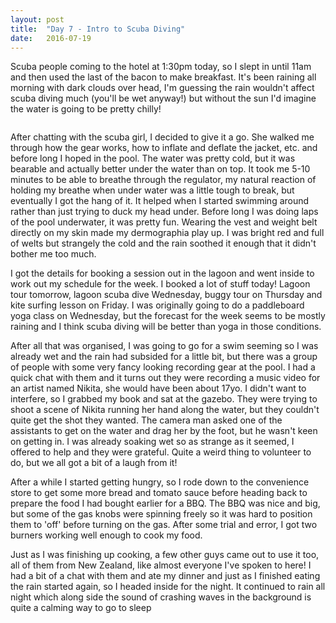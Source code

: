 ```yaml
---
layout: post
title:  "Day 7 - Intro to Scuba Diving"
date:   2016-07-19
---
```


Scuba people coming to the hotel at 1:30pm today, so I slept in until 11am and then used the last of the bacon to make breakfast.
It's been raining all morning with dark clouds over head, I'm guessing the rain wouldn't affect scuba diving much (you'll be wet anyway!) but without the sun I'd imagine the water is going to be pretty chilly!

<img src="{{ '/assets/img/touring.jpg' | prepend: site.baseurl }}" alt=""> 

After chatting with the scuba girl, I decided to give it a go. She walked me through how the gear works, how to inflate and deflate the jacket, etc. and before long I hoped in the pool.
The water was pretty cold, but it was bearable and actually better under the water than on top.
It took me 5-10 minutes to be able to breathe through the regulator, my natural reaction of holding my breathe when under water was a little tough to break, but eventually I got the hang of it. It helped when I started swimming around rather than just trying to duck my head under.
Before long I was doing laps of the pool underwater, it was pretty fun.
Wearing the vest and weight belt directly on my skin made my dermographia play up. I was bright red and full of welts but strangely the cold and the rain soothed it enough that it didn't bother me too much.

I got the details for booking a session out in the lagoon and went inside to work out my schedule for the week.
I booked a lot of stuff today! Lagoon tour tomorrow, lagoon scuba dive Wednesday, buggy tour on Thursday and kite surfing lesson on Friday. I was originally going to do a paddleboard yoga class on Wednesday, but the forecast for the week seems to be mostly raining and I think scuba diving will be better than yoga in those conditions.

After all that was organised, I was going to go for a swim seeming so I was already wet and the rain had subsided for a little bit, but there was a group of people with some very fancy looking recording gear at the pool. I had a quick chat with them and it turns out they were recording a music video for an artist named Nikita, she would have been about 17yo.
I didn't want to interfere, so I grabbed my book and sat at the gazebo. They were trying to shoot a scene of Nikita running her hand along the water, but they couldn't quite get the shot they wanted. The camera man asked one of the assistants to get on the water and drag her by the foot, but he wasn't keen on getting in. I was already soaking wet so as strange as it seemed, I offered to help and they were grateful. Quite a weird thing to volunteer to do, but we all got a bit of a laugh from it!

After a while I started getting hungry, so I rode down to the convenience store to get some more bread and tomato sauce before heading back to prepare the food I had bought earlier for a BBQ.
The BBQ was nice and big, but some of the gas knobs were spinning freely so it was hard to position them to 'off' before turning on the gas. After some trial and error, I got two burners working well enough to cook my food.

Just as I was finishing up cooking, a few other guys came out to use it too, all of them from New Zealand, like almost everyone I've spoken to here!
I had a bit of a chat with them and ate my dinner and just as I finished eating the rain started again, so I headed inside for the night.
It continued to rain all night which along side the sound of crashing waves in the background is quite a calming way to go to sleep


